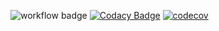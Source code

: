 ![workflow badge](https://github.com/mitzaa/COSC345-Helmet/actions/workflows/gradle.yml/badge.svg)
[![Codacy Badge](https://app.codacy.com/project/badge/Grade/2981b8a37e00499fa7ccb5ddc87c7e5f)](https://www.codacy.com/gh/mitzaa/COSC345-Helmet/dashboard?utm_source=github.com&amp;utm_medium=referral&amp;utm_content=mitzaa/COSC345-Helmet&amp;utm_campaign=Badge_Grade)
[![codecov](https://codecov.io/gh/mitzaa/COSC345-Helmet/branch/master/graph/badge.svg?token=6LT4FB6K2B)](https://codecov.io/gh/mitzaa/COSC345-Helmet)
